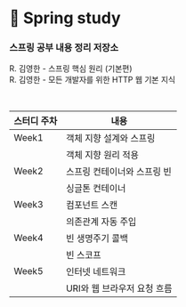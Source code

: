 # 🌱 Spring study 

### 스프링 공부 내용 정리 저장소
R. 김영한 - 스프링 핵심 원리 (기본편) <br>
R. 김영한 - 모든 개발자를 위한 HTTP 웹 기본 지식

<br>

|스터디 주차|내용|
|------|---|
|Week1|객체 지향 설계와 스프링|
||객체 지향 원리 적용|
|Week2|스프링 컨테이너와 스프링 빈|
||싱글톤 컨테이너|
|Week3|컴포넌트 스캔|
||의존관계 자동 주입|
|Week4|빈 생명주기 콜백|
||빈 스코프|
|Week5|인터넷 네트워크|
||URI와 웹 브라우저 요청 흐름|